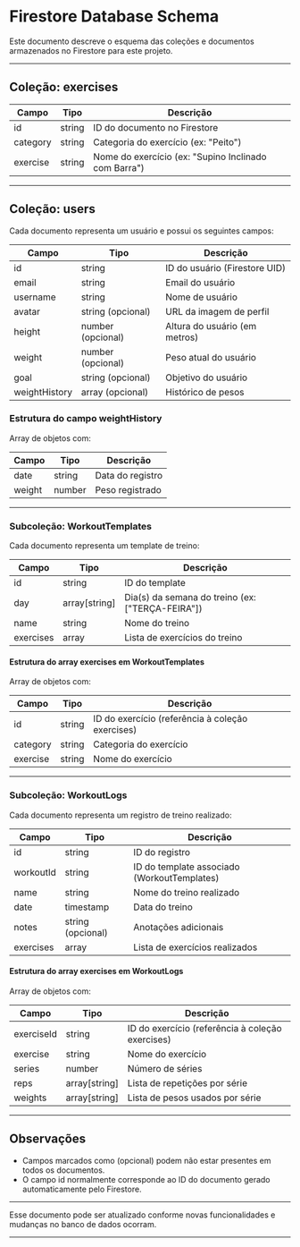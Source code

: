 # Firestore Database Schema

Este documento descreve o esquema das coleções e documentos armazenados no Firestore para este projeto.

---

## Coleção: exercises

| Campo    | Tipo   | Descrição                     |
| -------- | ------ | -----------------------------|
| id       | string | ID do documento no Firestore  |
| category | string | Categoria do exercício (ex: "Peito") |
| exercise | string | Nome do exercício (ex: "Supino Inclinado com Barra") |

---

## Coleção: users

Cada documento representa um usuário e possui os seguintes campos:

| Campo          | Tipo           | Descrição                      |
| -------------- | -------------- | ------------------------------|
| id             | string         | ID do usuário (Firestore UID) |
| email          | string         | Email do usuário               |
| username       | string         | Nome de usuário                |
| avatar         | string (opcional) | URL da imagem de perfil        |
| height         | number (opcional) | Altura do usuário (em metros)  |
| weight         | number (opcional) | Peso atual do usuário          |
| goal           | string (opcional) | Objetivo do usuário            |
| weightHistory  | array (opcional) | Histórico de pesos             |

### Estrutura do campo weightHistory

Array de objetos com:

| Campo  | Tipo   | Descrição                  |
| ------ | ------ | --------------------------|
| date   | string | Data do registro           |
| weight | number | Peso registrado            |

---

### Subcoleção: WorkoutTemplates

Cada documento representa um template de treino:

| Campo     | Tipo         | Descrição                             |
| --------- | ------------ | ----------------------------------- |
| id        | string       | ID do template                       |
| day       | array[string]| Dia(s) da semana do treino (ex: ["TERÇA-FEIRA"]) |
| name      | string       | Nome do treino                      |
| exercises | array        | Lista de exercícios do treino       |

#### Estrutura do array exercises em WorkoutTemplates

Array de objetos com:

| Campo    | Tipo   | Descrição                                 |
| -------- | ------ | -----------------------------------------|
| id       | string | ID do exercício (referência à coleção exercises) |
| category | string | Categoria do exercício                     |
| exercise | string | Nome do exercício                          |

---

### Subcoleção: WorkoutLogs

Cada documento representa um registro de treino realizado:

| Campo     | Tipo      | Descrição                            |
| --------- | --------- | -----------------------------------|
| id        | string    | ID do registro                      |
| workoutId | string    | ID do template associado (WorkoutTemplates) |
| name      | string    | Nome do treino realizado            |
| date      | timestamp | Data do treino                      |
| notes     | string (opcional) | Anotações adicionais          |
| exercises | array     | Lista de exercícios realizados      |

#### Estrutura do array exercises em WorkoutLogs

Array de objetos com:

| Campo      | Tipo    | Descrição                              |
| ---------- | ------- | -------------------------------------|
| exerciseId | string  | ID do exercício (referência à coleção exercises) |
| exercise   | string  | Nome do exercício                      |
| series     | number  | Número de séries                      |
| reps       | array[string] | Lista de repetições por série      |
| weights    | array[string] | Lista de pesos usados por série    |

---

## Observações

- Campos marcados como (opcional) podem não estar presentes em todos os documentos.
- O campo id normalmente corresponde ao ID do documento gerado automaticamente pelo Firestore.

---

Esse documento pode ser atualizado conforme novas funcionalidades e mudanças no banco de dados ocorram.

---